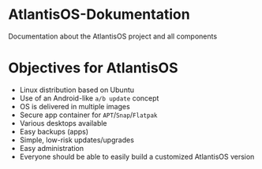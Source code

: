 # AtlantisOS-Dokumentation
Documentation about the AtlantisOS project and all components

# Objectives for AtlantisOS
- Linux distribution based on Ubuntu
- Use of an Android-like `a/b update` concept
- OS is delivered in multiple images
- Secure app container for `APT`/`Snap`/`Flatpak`
- Various desktops available
- Easy backups (apps)
- Simple, low-risk updates/upgrades
- Easy administration
- Everyone should be able to easily build a customized AtlantisOS version
